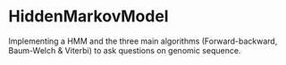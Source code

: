 # HiddenMarkovModel
Implementing a HMM and the three main algorithms (Forward-backward, Baum-Welch &amp; Viterbi) to ask questions on genomic sequence. 
